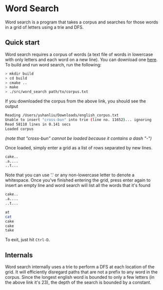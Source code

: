 # Word Search
Word search is a program that takes a corpus and searches for those words in a grid of letters using a trie and DFS.

## Quick start
Word search requires a corpus of words (a text file of words in lowercase with only letters and each word on a new line). You can download one [here](http://www.mieliestronk.com/corncob_lowercase.txt). To build and run word search, run the following:
```bash
> mkdir build
> cd build
> cmake ..
> make
> ./src/word_search path/to/corpus.txt
```
If you downloaded the corpus from the above link, you should see the output
```bash
Reading /Users/yuhanliu/Downloads/english_corpus.txt
Unable to insert "cross-bun" into trie (line no. 11652)... ignoring
Read 58110 lines in 0.141 secs
Loaded corpus
```
*(note that "cross-bun" cannot be loaded because it contains a dash "-")*

Once loaded, simply enter a grid as a list of rows separated by new lines.

```bash
cake..
.a....
..t...
```
Note that you can use '.' or any non-lowercase letter to denote a whitespace. Once you've finished entering the grid, press enter again to insert an empty line and word search will list all the words that it's found
```bash
cake..
.a....
..t...

at
cat
cake
cake
take
```
To exit, just hit `Ctrl-D`.

## Internals
Word search internally uses a trie to perform a DFS at each location of the grid. It will efficiently disregard paths that are not a prefix to any word in the corpus. Since the longest english word is bounded to only a few letters (in the above link it's 23), the depth of the search is bounded by a constant.
